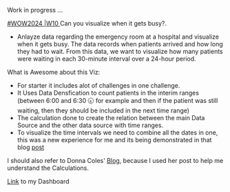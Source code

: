 Work in progress ... 

[#WOW2024 |W10 ](https://workout-wednesday.com/2024w10tab/) Can you visualize when it gets busy?.

* Anlayze data regarding the emergency room at a hospital and visualize when it gets busy.
The data records when patients arrived and how long they had to wait. From this data, we want to visualize how many patients were waiting in each 30-minute interval over a 24-hour period.

What is Awesome about this Viz:
* For starter it includes alot of challenges in one challenge.
* It Uses Data Densfication to count patients in the interim ranges (between 6:00 and 6:30 🕣 for example and then if the patient was still waiting, then they should be included in the next time range)
* The calculation done to create the relation between the main Data Source and the other data source with time ranges.
* To visualize the time intervals we need to combine all the dates in one, this was a new 
experience for me and its being demonstrated in that blog [post](https://kb.tableau.com/articles/howto/isolate-time-from-date-and-time-field) 

I should also refer to Donna Coles' [Blog](https://donnacoles.home.blog/2024/03/07/can-you-visualise-when-it-gets-busy/), because I used her post to help me understand the Calculations.


[Link](https://public.tableau.com/app/profile/amira.salama/viz/WOW2024W10Canyouvisualizewhenitgetsbusy_17114888554700/WOW2024W10) to my Dashboard
